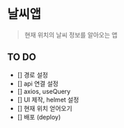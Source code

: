 # 날씨앱

> 현재 위치의 날씨 정보를 알아오는 앱

<!-- ## 실행방법 -->

## TO DO

- [] 경로 설정
- [] api 연결 설정
- [] axios, useQuery
- [] UI 제작, helmet 설정
- [] 현재 위치 얻어오기
- [] 배포 (deploy)
